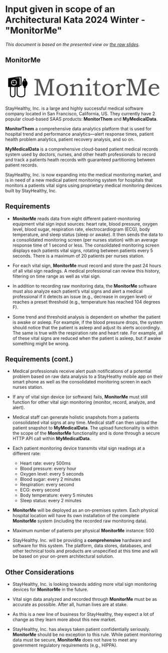 # Input given in scope of an Architectural Kata 2024 Winter - "MonitorMe"

*This document is based on the presented view ov [the raw slides](./00_Problem_raw.md).*

## **MonitorMe**

![**MonitorMe** logo](../images/logo.png)

<a name="DESC1"></a>StayHealthy, Inc. is a large and highly successful medical software company located in San Francisco, California, US. They currently have 2 popular cloud-based SAAS products: **MonitorThem** and **MyMedicalData**.

<a name="DESC2"></a>**MonitorThem** a comprehensive data analytics platform that is used for hospital trend and performance analytics—alert response times, patient health problem analytics, patient recovery analysis, and so on.

<a name="DESC3"></a>**MyMedicalData** is a comprehensive cloud-based patient medical records system used by doctors, nurses, and other heath professionals to record and track a patients heath records with guaranteed partitioning between patient records.

<a name="DESC4"></a>StayHealthy, Inc. is now expanding into the medical monitoring market, and is in need of a new medical patient monitoring system for hospitals that monitors a patients vital signs using proprietary medical monitoring devices built by StayHealthy, Inc.

## Requirements

* <a name="DESC5"></a>**MonitorMe** reads data from eight different patient-monitoring equipment vital sign input sources: heart rate, blood pressure, oxygen level, blood sugar, respiration rate, electrocardiogram (ECG), body temperature, and sleep status (sleep or awake). It then sends the data to a consolidated monitoring screen (per nurses station) with an average response time of 1 second or less. The consolidated monitoring screen displays each patients vital signs, rotating between patients every 5 seconds. There is a maximum of 20 patients per nurses station.

* <a name="DESC6"></a>For each vital sign, **MonitorMe** must record and store the past 24 hours of all vital sign readings. A medical professional can review this history, filtering on time range as well as vital sign.

* <a name="DESC7"></a>In addition to recording raw monitoring data, the **MonitorMe** software must also analyze each patient’s vital signs and alert a medical professional if it detects an issue (e.g., decrease in oxygen level) or reaches a preset threshold (e.g., temperature has reached 104 degrees F).

* <a name="DESC8"></a>Some trend and threshold analysis is dependent on whether the patient is awake or asleep. For example, if the blood pressure drops, the system should notice that the patient is asleep and adjust its alerts accordingly.<br/>
<a name="DESC9"></a>The same is true with the respiration rate and heart rate. For example, all of these vital signs are reduced when the patient is asleep, but if awake something might be wrong.

## Requirements (cont.)

* <a name="DESC10"></a>Medical professionals receive alert push notifications of a potential problem based on raw data analysis to a StayHeathy mobile app on their smart phone as well as the consolidated monitoring screen in each nurses station.

* <a name="DESC11"></a>If any of vital sign device (or software) fails, **MonitorMe** must still function for other vital sign monitoring (monitor, record, analyze, and alert).

* <a name="DESC12"></a>Medical staff can generate holistic snapshots from a patients consolidated vital signs at any time. Medical staff can then upload the patient snapshot to **MyMedicalData**. The upload functionality is within the scope of the **MonitorMe** functionality and is done through a secure HTTP API call within **MyMedicalData**.

* <a name="DESC13"></a>Each patient monitoring device transmits vital sign readings at a different rate:
  * <a name="DESC14"></a>Heart rate: every 500ms
  * <a name="DESC15"></a>Blood pressure: every hour
  * <a name="DESC16"></a>Oxygen level: every 5 seconds
  * <a name="DESC17"></a>Blood sugar: every 2 minutes
  * <a name="DESC18"></a>Respiration: every second
  * <a name="DESC19"></a>ECG: every second
  * <a name="DESC20"></a>Body temperature: every 5 minutes
  * <a name="DESC21"></a>Sleep status: every 2 minutes

* <a name="DESC22"></a>**MonitorMe** will be deployed as an on-premises system. Each physical hospital location will have its own installation of the complete **MonitorMe** system (including the recorded raw monitoring data).

* <a name="DESC23"></a>Maximum number of patients per physical **MonitorMe** instance: 500

* <a name="DESC24"></a>StayHealthy. Inc. will be providing a **comprehensive** hardware and software for this system. The platform, data stores, databases, and other technical tools and products are unspecified at this time and will be based on your on-prem architectural solution.

## Other Considerations

* <a name="DESC25"></a>StayHealthy, Inc. is looking towards adding more vital sign monitoring devices for **MonitorMe** in the future.

* <a name="DESC26"></a>Vital sign data analyzed and recorded through **MonitorMe** must be as accurate as possible. After all, human lives are at stake.

* <a name="DESC527"></a>As this is a new line of business for StayHealthy, they expect a lot of change as they learn more about this new market.

* <a name="DESC28"></a>StayHealthy, Inc. has always taken patient confidentially seriously. **MonitorMe** should be no exception to this rule. While patient monitoring data must be secure, **MonitorMe** does not have to meet any government regulatory requirements (e.g., HIPPA).
